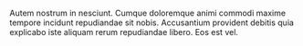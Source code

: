 Autem nostrum in nesciunt.
Cumque doloremque animi commodi maxime tempore incidunt repudiandae sit nobis.
Accusantium provident debitis quia explicabo iste aliquam rerum repudiandae libero.
Eos est vel.
